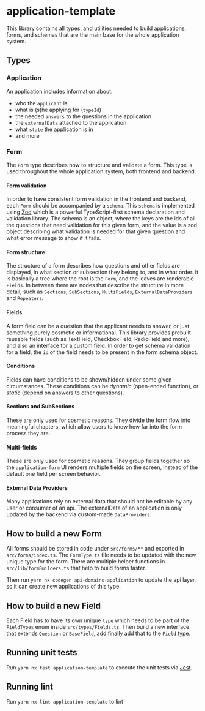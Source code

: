# application-template

This library contains all types, and utilities needed to build applications, forms, and schemas that are the main base for the whole application system.

## Types

### Application

An application includes information about:

- who the `applicant` is
- what is (s)he applying for (`typeId`)
- the needed `answers` to the questions in the application
- the `externalData` attached to the application
- what `state` the application is in
- and more

### Form

The `Form` type describes how to structure and validate a form. This type is used throughout the whole application system, both frontend and backend.

#### Form validation

In order to have consistent form validation in the frontend and backend, each `Form` should be accompanied by a `schema`. This `schema` is implemented using [Zod](https://github.com/vriad/zod) which is a powerful TypeScript-first schema declaration and validation library. The schema is an object, where the keys are the ids of all the questions that need validation for this given form, and the value is a zod object describing what validation is needed for that given question and what error message to show if it fails.

#### Form structure

The structure of a form describes how questions and other fields are displayed, in what section or subsection they belong to, and in what order. It is basically a tree where the root is the `Form`, and the leaves are renderable `Fields`. In between there are nodes that describe the structure in more detail, such as `Sections`, `SubSections`, `MultiFields`, `ExternalDataProviders` and `Repeaters`.

#### Fields

A form field can be a question that the applicant needs to answer, or just something purely cosmetic or informational. This library provides prebuilt reusable fields (such as TextField, CheckboxField, RadioField and more), and also an interface for a custom field. In order to get schema validation for a field, the `id` of the field needs to be present in the form schema object.

#### Conditions

Fields can have conditions to be shown/hidden under some given circumstances. These conditions can be _dynamic_ (open-ended function), or _static_ (depend on answers to other questions).

#### Sections and SubSections

These are only used for cosmetic reasons. They divide the form flow into meaningful chapters, which allow users to know how far into the form process they are.

#### Multi-fields

These are only used for cosmetic reasons. They group fields together so the `application-form` UI renders multiple fields on the screen, instead of the default one field per screen behavior.

#### External Data Providers

Many applications rely on external data that should not be editable by any user or consumer of an api. The externalData of an application is only updated by the backend via custom-made `DataProviders`.

## How to build a new Form

All forms should be stored in code under `src/forms/**` and exported in `src/forms/index.ts`. The `FormType.ts` file needs to be updated with the new unique type for the form. There are multiple helper functions in `src/lib/formBuilders.ts` that help to build forms faster.

Then run `yarn nx codegen api-domains-application` to update the api layer, so it can create new applications of this type.

## How to build a new Field

Each Field has to have its own unique `type` which needs to be part of the `FieldTypes` enum inside `src/types/Fields.ts`. Then build a new interface that extends `Question` or `BaseField`, add finally add that to the `Field` type.

## Running unit tests

Run `yarn nx test application-template` to execute the unit tests via [Jest](https://jestjs.io).

## Running lint

Run `yarn nx lint application-template` to lint
